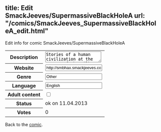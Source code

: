 title: Edit SmackJeeves/SupermassiveBlackHoleA
url: "/comics/SmackJeeves_SupermassiveBlackHoleA_edit.html"
---
Edit info for comic SmackJeeves/SupermassiveBlackHoleA

<form name="comic" action="http://gaepostmail.appengine.com/comic" name="post">
<table class="comicinfo">
<tr>
<th>Description</th><td><textarea name="description">Stories of a human civilization at the center of the Milky Way galaxy: an area of space dominated by a gigantic black hole, where energy is abundant and life is cheap. Updates M-F, usually multiple times per day.</textarea></td>
</tr>
<tr>
<th>Website</th><td><input type="text" name="url" value="http://smbhax.smackjeeves.com/comics/"/></td>
</tr>
<tr>
<th>Genre</th><td><input type="text" name="genre" value="Other"/></td>
</tr>
<tr>
<th>Language</th><td><input type="text" name="language" value="English"/></td>
</tr>
<tr>
<th>Adult content</th><td><input type="checkbox" name="adult" value="adult" /></td>
</tr>
<tr>
<th>Status</th><td>ok on 11.04.2013</td>
</tr>
<tr>
<th>Votes</th><td>0</div></td>
</tr>
</table>
</form>

Back to the [comic](/comics/SmackJeeves_SupermassiveBlackHoleA.html).
